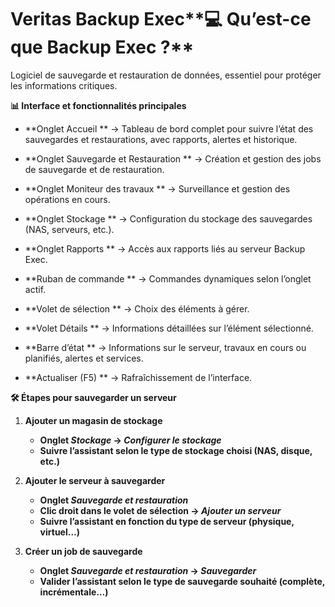 # Veritas Backup Exec**💻 Qu’est-ce que Backup Exec ?**

Logiciel de sauvegarde et restauration de données, essentiel pour protéger les informations critiques.



**📊 Interface et fonctionnalités principales**

- **Onglet Accueil  **
  → Tableau de bord complet pour suivre l’état des sauvegardes et restaurations, avec rapports, alertes et historique.

- **Onglet Sauvegarde et Restauration  **
  → Création et gestion des jobs de sauvegarde et de restauration.

- **Onglet Moniteur des travaux  **
  → Surveillance et gestion des opérations en cours.

- **Onglet Stockage  **
  → Configuration du stockage des sauvegardes (NAS, serveurs, etc.).

- **Onglet Rapports  **
  → Accès aux rapports liés au serveur Backup Exec.

- **Ruban de commande  **
  → Commandes dynamiques selon l’onglet actif.

- **Volet de sélection  **
  → Choix des éléments à gérer.

- **Volet Détails  **
  → Informations détaillées sur l’élément sélectionné.

- **Barre d’état  **
  → Informations sur le serveur, travaux en cours ou planifiés, alertes et services.

- **Actualiser (F5)  **
  → Rafraîchissement de l’interface.



**🛠️ Étapes pour sauvegarder un serveur**

1.  **Ajouter un magasin de stockage**

    - **Onglet *Stockage* → *Configurer le stockage***
    - **Suivre l’assistant selon le type de stockage choisi (NAS, disque, etc.)**

2.  **Ajouter le serveur à sauvegarder**

    - **Onglet *Sauvegarde et restauration***
    - **Clic droit dans le volet de sélection → *Ajouter un serveur***
    - **Suivre l’assistant en fonction du type de serveur (physique, virtuel…)**

3.  **Créer un job de sauvegarde**

    - **Onglet *Sauvegarde et restauration* → *Sauvegarder***
    - **Valider l’assistant selon le type de sauvegarde souhaité (complète, incrémentale…)**
